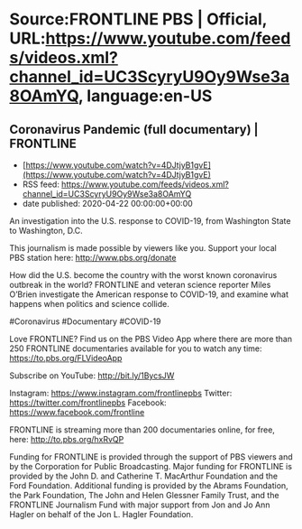 # Source:FRONTLINE PBS | Official, URL:https://www.youtube.com/feeds/videos.xml?channel_id=UC3ScyryU9Oy9Wse3a8OAmYQ, language:en-US

## Coronavirus Pandemic (full documentary) | FRONTLINE
 - [https://www.youtube.com/watch?v=4DJtjyB1gvE](https://www.youtube.com/watch?v=4DJtjyB1gvE)
 - RSS feed: https://www.youtube.com/feeds/videos.xml?channel_id=UC3ScyryU9Oy9Wse3a8OAmYQ
 - date published: 2020-04-22 00:00:00+00:00

An investigation into the U.S. response to COVID-19, from Washington State to Washington, D.C.

This journalism is made possible by viewers like you. Support your local PBS station here: http://www.pbs.org/donate

How did the U.S. become the country with the worst known coronavirus outbreak in the world? FRONTLINE and veteran science reporter Miles O’Brien investigate the American response to COVID-19, and examine what happens when politics and science collide.

#Coronavirus #Documentary #COVID-19

Love FRONTLINE? Find us on the PBS Video App where there are more than 250 FRONTLINE documentaries available for you to watch any time: https://to.pbs.org/FLVideoApp
 
Subscribe on YouTube: http://bit.ly/1BycsJW

Instagram: https://www.instagram.com/frontlinepbs
Twitter: https://twitter.com/frontlinepbs
Facebook: https://www.facebook.com/frontline

FRONTLINE is streaming more than 200 documentaries online, for free, here: http://to.pbs.org/hxRvQP 

Funding for FRONTLINE is provided through the support of PBS viewers and by the Corporation for Public Broadcasting. Major funding for FRONTLINE is provided by the John D. and Catherine T. MacArthur Foundation and the Ford Foundation. Additional funding is provided by the Abrams Foundation, the Park Foundation, The John and Helen Glessner Family Trust, and the FRONTLINE Journalism Fund with major support from Jon and Jo Ann Hagler on behalf of the Jon L. Hagler Foundation.

